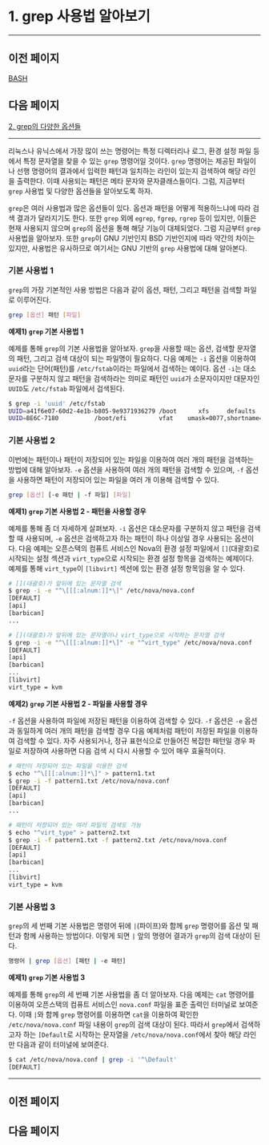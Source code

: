# 1. grep 사용법 알아보기

---

## 이전 페이지

[BASH](../BASH%20f8c8552169a843adb423b9063f9f5685.md)

## 다음 페이지

[2. grep의 다양한 옵션들](2%20grep%E1%84%8B%E1%85%B4%20%E1%84%83%E1%85%A1%E1%84%8B%E1%85%A3%E1%86%BC%E1%84%92%E1%85%A1%E1%86%AB%20%E1%84%8B%E1%85%A9%E1%86%B8%E1%84%89%E1%85%A7%E1%86%AB%E1%84%83%E1%85%B3%E1%86%AF%202c79debc5514415780051549e8b1bf91.md)

---

리눅스나 유닉스에서 가장 많이 쓰는 명령어는 특정 디렉터리나 로그, 환경 설정 파일 등에서 특정 문자열을 찾을 수 있는 `grep` 명령어일 것이다. `grep` 명령어는 제공된 파일이나 선행 명령어의 결과에서 입력한 패턴과 일치하는 라인이 있는지 검색하여 해당 라인을 출력한다. 이때 사용되는 패턴은 메타 문자와 문자클래스들이다. 그럼, 지금부터 `grep` 사용법 및 다양한 옵션들을 알아보도록 하자.

`grep`은 여러 사용법과 많은 옵션들이 있다. 옵션과 패턴을 어떻게 적용하느냐에 따라 검색 결과가 달라지기도 한다. 또한 `grep` 외에 `egrep`, `fgrep`, `rgrep` 등이 있지만, 이들은 현재 사용되지 않으며 `grep`의 옵션을 통해 해당 기능이 대체되었다. 그럼 지금부터 `grep` 사용법을 알아보자. 또한 `grep`이 GNU 기반인지 BSD 기반인지에 따라 약간의 차이는 있지만, 사용법은 유사하므로 여기서는 GNU 기반의 `grep` 사용법에 대해 알아본다.

### 기본 사용법 1

`grep`의 가장 기본적인 사용 방법은 다음과 같이 옵션, 패턴, 그리고 패턴을 검색할 파일로 이루어진다.

```bash
grep [옵션] 패턴 [파일]
```

**예제1) `grep` 기본 사용법 1**

예제를 통해 `grep`의 기본 사용법을 알아보자. `grep`을 사용할 때는 옵션, 검색할 문자열의 패턴, 그리고 검색 대상이 되는 파일명이 필요하다. 다음 예제는 `-i` 옵션을 이용하여 `uuid`라는 단어(패턴)를 `/etc/fstab`이라는 파일에서 검색하는 예이다. 옵션 `-i`는 대소문자를 구분하지 않고 패턴을 검색하라는 의미로 패턴인 `uuid`가 소문자이지만 대문자인 `UUID`도 `/etc/fstab` 파일에서 검색된다.

```bash
$ grep -i 'uuid' /etc/fstab
UUID=a41f6e07-60d2-4e1b-b805-9e9371936279 /boot      xfs     defaults        0 0
UUID=BE6C-7180          /boot/efi         vfat    umask=0077,shortname=winnt 0 0
```

### 기본 사용법 2

이번에는 패턴이나 패턴이 저장되어 있는 파일을 이용하여 여러 개의 패턴을 검색하는 방법에 대해 알아보자. `-e` 옵션을 사용하여 여러 개의 패턴을 검색할 수 있으며, `-f` 옵션을 사용하면 패턴이 저장되어 있는 파일을 여러 개 이용해 검색할 수 있다.

```bash
grep [옵션] [-e 패턴 | -f 파일] [파일]
```

**예제1) `grep` 기본 사용법 2 - 패턴을 사용할 경우**

예제를 통해 좀 더 자세하게 살펴보자. `-i` 옵션은 대소문자를 구분하지 않고 패턴을 검색할 때 사용되며, `-e` 옵션은 검색하고자 하는 패턴이 하나 이상일 경우 사용되는 옵션이다. 다음 예제는 오픈스택의 컴퓨트 서비스인 Nova의 환경 설정 파일에서 `[]`(대괄호)로 시작되는 설정 섹션과 `virt_type`으로 시작되는 환경 설정 항목을 검색하는 예제이다. 예제를 통해 `virt_type`이 `[libvirt]` 섹션에 있는 환경 설정 항목임을 알 수 있다.

```bash
# [](대괄호)가 앞뒤에 있는 문자열 검색
$ grep -i -e "^\[[[:alnum:]]*\]" /etc/nova/nova.conf
[DEFAULT]
[api]
[barbican]
...

# [](대괄호)가 앞뒤에 있는 문자열이나 virt_type으로 시작하는 문자열 검색
$ grep -i -e "^\[[[:alnum:]]*\]" -e "^virt_type" /etc/nova/nova.conf
[DEFAULT]
[api]
[barbican]
...
[libvirt]
virt_type = kvm
```

**예제2) `grep` 기본 사용법 2 - 파일을 사용할 경우**

`-f` 옵션을 사용하여 파일에 저장된 패턴을 이용하여 검색할 수 있다. `-f` 옵션은 `-e` 옵션과 동일하게 여러 개의 패턴을 검색할 경우 다음 예제처럼 패턴이 저장된 파일을 이용하여 검색할 수 있다. 자주 사용되거나, 정규 표현식으로 만들어진 복잡한 패턴일 경우 파일로 저장하여 사용하면 다음 검색 시 다시 사용할 수 있어 매우 효율적이다.

```bash
# 패턴이 저장되어 있는 파일을 이용한 검색
$ echo "^\[[[:alnum:]]*\]" > pattern1.txt
$ grep -i -f pattern1.txt /etc/nova/nova.conf
[DEFAULT]
[api]
[barbican]
...

# 패턴이 저장되어 있는 여러 파일의 검색도 가능
$ echo "^virt_type" > pattern2.txt
$ grep -i -f pattern1.txt -f pattern2.txt /etc/nova/nova.conf
[DEFAULT]
[api]
[barbican]
...
[libvirt]
virt_type = kvm
```

### 기본 사용법 3

`grep`의 세 번째 기본 사용법은 명령어 뒤에 `|`(파이프)와 함께 `grep` 명령어를 옵션 및 패턴과 함께 사용하는 방법이다. 이렇게 되면 `|` 앞의 명령어 결과가 `grep`의 검색 대상이 된다.

```bash
명령어 | grep [옵션] [패턴 | -e 패턴]
```

**예제1) `grep` 기본 사용법 3**

예제를 통해 `grep`의 세 번째 기본 사용법을 좀 더 알아보자. 다음 예제는 `cat` 명령어를 이용하여 오픈스택의 컴퓨트 서비스인 `nova.conf` 파일을 표준 출력인 터미널로 보여준다. 이때 `|`와 함께 `grep` 명령어를 이용하면 `cat`을 이용하여 확인한 `/etc/nova/nova.conf` 파일 내용이 `grep`의 검색 대상이 된다. 따라서 `grep`에서 검색하고자 하는 `[Default`로 시작하는 문자열을 `/etc/nova/nova.conf`에서 찾아 해당 라인만 다음과 같이 터미널에 보여준다.

```bash
$ cat /etc/nova/nova.conf | grep -i '^\Default'
[DEFAULT]
```

---

## 이전 페이지

## 다음 페이지